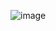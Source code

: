 ![image](https://user-images.githubusercontent.com/112846267/201598246-6967a16a-a925-4e72-bd0a-8721b03a8454.png)
